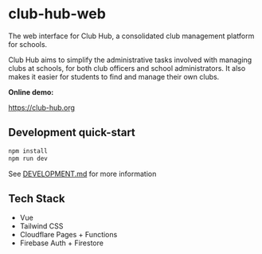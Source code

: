 # club-hub-web

The web interface for Club Hub, a consolidated club management platform for schools.

Club Hub aims to simplify the administrative tasks involved with managing clubs at schools, for both club officers and school administrators. It also makes it easier for students to find and manage their own clubs.

**Online demo:**

https://club-hub.org

## Development quick-start

```sh
npm install
npm run dev
```

See [DEVELOPMENT.md](DEVELOPMENT.md) for more information

## Tech Stack

- Vue
- Tailwind CSS
- Cloudflare Pages + Functions
- Firebase Auth + Firestore
